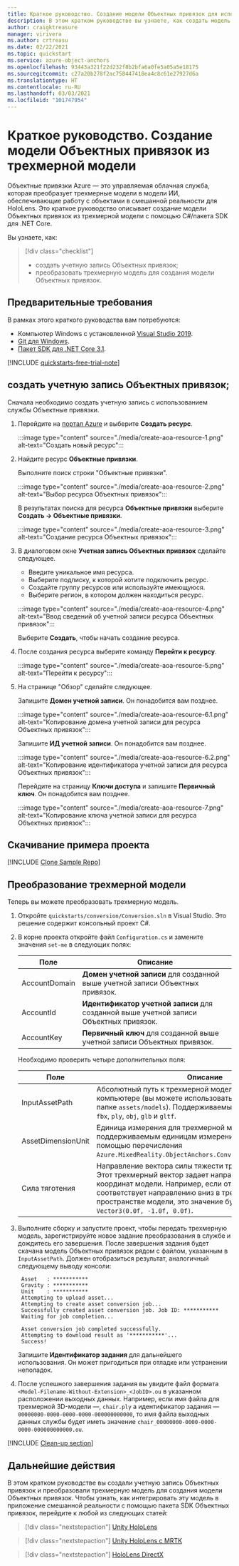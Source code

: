 ```yaml
---
title: Краткое руководство. Создание модели Объектных привязок для использования в приложении
description: В этом кратком руководстве вы узнаете, как создать модель Объектных привязок из трехмерной модели.
author: craigktreasure
manager: virivera
ms.author: crtreasu
ms.date: 02/22/2021
ms.topic: quickstart
ms.service: azure-object-anchors
ms.openlocfilehash: 93443a321f22d232f8b2bfa6a0fe5a05a5e18175
ms.sourcegitcommit: c27a20b278f2ac758447418ea4c8c61e27927d6a
ms.translationtype: HT
ms.contentlocale: ru-RU
ms.lasthandoff: 03/03/2021
ms.locfileid: "101747954"
---
```

# <a name="quickstart-create-an-object-anchors-model-from-a-3d-model"></a>Краткое руководство. Создание модели Объектных привязок из трехмерной модели

Объектные привязки Azure — это управляемая облачная служба, которая преобразует трехмерные модели в модели ИИ, обеспечивающие работу с объектами в смешанной реальности для HoloLens. Это краткое руководство описывает создание модели Объектных привязок из трехмерной модели с помощью C#/пакета SDK для .NET Core.

Вы узнаете, как:

> [!div class="checklist"]
> * создать учетную запись Объектных привязок;
> * преобразовать трехмерную модель для создания модели Объектных привязок.

## <a name="prerequisites"></a>Предварительные требования

В рамках этого краткого руководства вам потребуются:

* Компьютер Windows с установленной <a href="https://www.visualstudio.com/downloads/" target="_blank">Visual Studio 2019</a>.
* <a href="https://git-scm.com" target="_blank">Git для Windows</a>.
* <a href="https://dotnet.microsoft.com/download/dotnet-core/3.1">Пакет SDK для .NET Core 3.1</a>.

[!INCLUDE [quickstarts-free-trial-note](../../../includes/quickstarts-free-trial-note.md)]

## <a name="create-an-object-anchors-account"></a>создать учетную запись Объектных привязок;

Сначала необходимо создать учетную запись с использованием службы Объектные привязки.

1. Перейдите на [портал Azure](https://portal.azure.com/) и выберите **Создать ресурс**.

   :::image type="content" source="./media/create-aoa-resource-1.png" alt-text="Создать новый ресурс":::

2. Найдите ресурс **Объектные привязки**.

   Выполните поиск строки "Объектные привязки".

   :::image type="content" source="./media/create-aoa-resource-2.png" alt-text="Выбор ресурса Объектных привязок":::

   В результатах поиска для ресурса **Объектные привязки** выберите **Создать -> Объектные привязки**.

   :::image type="content" source="./media/create-aoa-resource-3.png" alt-text="Создание ресурса Объектных привязок":::

3. В диалоговом окне **Учетная запись Объектных привязок** сделайте следующее.
    * Введите уникальное имя ресурса.
    * Выберите подписку, к которой хотите подключить ресурс.
    * Создайте группу ресурсов или используйте имеющуюся.
    * Выберите регион, в котором должен находиться ресурс.

    :::image type="content" source="./media/create-aoa-resource-4.png" alt-text="Ввод сведений об учетной записи ресурса Объектных привязок":::

    Выберите **Создать**, чтобы начать создание ресурса.

4. После создания ресурса выберите команду **Перейти к ресурсу**.

   :::image type="content" source="./media/create-aoa-resource-5.png" alt-text="Перейти к ресурсу":::

5. На странице "Обзор" сделайте следующее.

   Запишите **Домен учетной записи**. Он понадобится вам позднее.

   :::image type="content" source="./media/create-aoa-resource-6.1.png" alt-text="Копирование домена учетной записи для ресурса Объектных привязок":::

   Запишите **ИД учетной записи**. Он понадобится вам позднее.

   :::image type="content" source="./media/create-aoa-resource-6.2.png" alt-text="Копирование идентификатора учетной записи для ресурса Объектных привязок":::

   Перейдите на страницу **Ключи доступа** и запишите **Первичный ключ**. Он понадобится вам позднее.

   :::image type="content" source="./media/create-aoa-resource-7.png" alt-text="Копирование ключа учетной записи для ресурса Объектных привязок":::

## <a name="get-the-sample-project"></a>Скачивание примера проекта

[!INCLUDE [Clone Sample Repo](../../../includes/object-anchors-clone-sample-repository.md)]

## <a name="convert-a-3d-model"></a>Преобразование трехмерной модели

Теперь вы можете преобразовать трехмерную модель.

1. Откройте `quickstarts/conversion/Conversion.sln` в Visual Studio. Это решение содержит консольный проект C#.

2. В корне проекта откройте файл `Configuration.cs` и замените значения `set-me` в следующих полях:

   | Поле         | Описание                                                         |
   |---------------|---------------------------------------------------------------------|
   | AccountDomain | **Домен учетной записи** для созданной выше учетной записи Объектных привязок. |
   | AccountId     | **Идентификатор учетной записи** для созданной выше учетной записи Объектных привязок.     |
   | AccountKey    | **Первичный ключ** для созданной выше учетной записи Объектных привязок.     |

   Необходимо проверить четыре дополнительных поля:

    | Поле                    | Описание                       |
    | ---                      | ---                               |
    | InputAssetPath           | Абсолютный путь к трехмерной модели на локальном компьютере (вы можете использовать образец модели в папке `assets/models`). Поддерживаемые форматы файлов: `fbx`, `ply`, `obj`, `glb` и `gltf`. |
    | AssetDimensionUnit       | Единица измерения для трехмерной модели. Доступ ко всем поддерживаемым единицам измерения можно получить с помощью перечисления `Azure.MixedReality.ObjectAnchors.Conversion.AssetLengthUnit`. |
    | Сила тяготения                  | Направление вектора силы тяжести трехмерной модели. Этот трехмерный вектор задает направление вниз в системе координат модели. Например, если отрицательный `y` соответствует направлению вниз в трехмерном пространстве модели, это значение будет равно `Vector3(0.0f, -1.0f, 0.0f)`. |

3. Выполните сборку и запустите проект, чтобы передать трехмерную модель, зарегистрируйте новое задание преобразования в службе и дождитесь его завершения. После завершения задания будет скачана модель Объектных привязок рядом с файлом, указанным в `InputAssetPath`. Должен отобразиться результат, аналогичный следующему выводу консоли:

   ```shell
    Asset   : ***********
    Gravity : ***********
    Unit    : ***********
    Attempting to upload asset...
    Attempting to create asset conversion job...
    Successfully created asset conversion job. Job ID: ***********
    Waiting for job completion...

    Asset conversion job completed successfully.
    Attempting to download result as '***********'...
    Success!
   ```

   Запишите **Идентификатор задания** для дальнейшего использования. Он может пригодиться при отладке или устранении неполадок.

4. После успешного завершения задания вы увидите файл формата `<Model-Filename-Without-Extension>_<JobID>.ou` в указанном расположении выходных данных. Например, если имя файла для трехмерной 3D-модели —, `chair.ply` а идентификатор задания — `00000000-0000-0000-0000-000000000000`, то имя файла выходных данных службы будет иметь значение `chair_00000000-0000-0000-0000-000000000000.ou`.

[!INCLUDE [Clean-up section](../../../includes/clean-up-section-portal.md)]

## <a name="next-steps"></a>Дальнейшие действия

В этом кратком руководстве вы создали учетную запись Объектных привязок и преобразовали трехмерную модель для создания модели Объектных привязок. Чтобы узнать, как интегрировать эту модель в приложение смешанной реальности с помощью пакета SDK Объектных привязок, перейдите к любой из следующих статей:

> [!div class="nextstepaction"]
> [Unity HoloLens](get-started-unity-hololens.md)

> [!div class="nextstepaction"]
> [Unity HoloLens с MRTK](get-started-unity-hololens-mrtk.md)

> [!div class="nextstepaction"]
> [HoloLens DirectX](get-started-hololens-directx.md)
